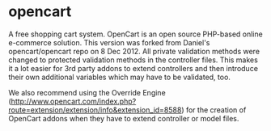 opencart
========

A free shopping cart system. OpenCart is an open source PHP-based online e-commerce solution.
This version was forked from Daniel's opencart/opencart repo on 8 Dec 2012. All private validation methods
were changed to protected validation methods in the controller files. This makes it a lot easier
for 3rd party addons to extend controllers and then introduce their own additional variables
which may have to be validated, too.

We also recommend using the Override Engine 
(http://www.opencart.com/index.php?route=extension/extension/info&extension_id=8588)
for the creation of OpenCart addons when they have to extend controller or model files.

